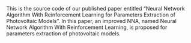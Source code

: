 This is the source code of our published paper entitled “Neural Network Algorithm With Reinforcement Learning for Parameters Extraction of Photovoltaic Models”. In this paper, an improved NNA, named Neural Network Algorithm With Reinforcement Learning, is proposed for parameters extraction of photovoltaic models. 
